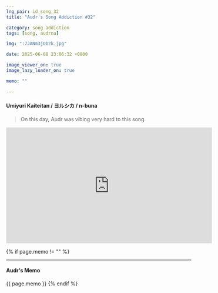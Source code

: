 ```yaml
---
lng_pair: id_song_32
title: "Audr's Song Addiction #32"

category: song addiction
tags: [song, audrna]

img: ":7JANm3jOb2k.jpg"

date: 2025-06-08 23:06:32 +0800

image_viewer_on: true
image_lazy_loader_on: true

memo: ""

---
```


<!-- outline-start -->
#### Umiyuri Kaiteitan / ヨルシカ / n-buna
<!-- outline-end -->

> On this day, Audr was vibing very hard to this song.

<iframe
  width="560"
  height="315"
  src="https://www.youtube.com/embed/7JANm3jOb2k"
  title="YouTube video player"
  frameborder="0"
  allow="accelerometer; clipboard-write; encrypted-media; gyroscope; picture-in-picture; web-share"
  referrerpolicy="strict-origin-when-cross-origin"
  allowfullscreen
  data-align="center"
></iframe>

{% if page.memo != "" %}
<hr>

#### Audr's Memo

{{ page.memo }}
{% endif %}

